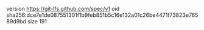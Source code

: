 version https://git-lfs.github.com/spec/v1
oid sha256:dce7e1de087551301f1b9feb851b5c16e132a01c26be4471f73823e76589d9bd
size 191
